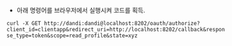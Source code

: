 - 아래 명령어를 브라우저에서 실행시켜 코드를 획득.

`
curl -X GET http://dandi:dandi@localhost:8202/oauth/authorize?client_id=clientapp&redirect_uri=http://localhost:8202/callback&response_type=token&scope=read_profile&state=xyz
`
